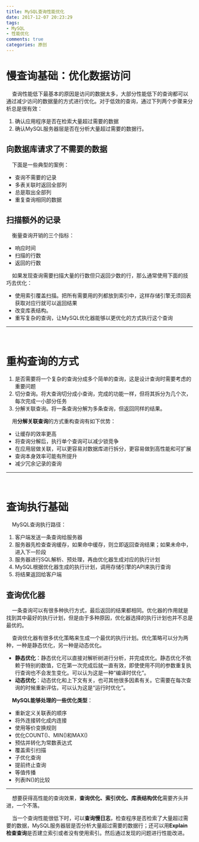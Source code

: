 ```yaml
---
title: MySQL查询性能优化
date: 2017-12-07 20:23:29
tags:
- MySQL
- 性能优化
comments: true
categories: 原创
---
```

# 慢查询基础：优化数据访问
&nbsp;&nbsp;&nbsp;&nbsp;查询性能低下最基本的原因是访问的数据太多，大部分性能低下的查询都可以通过减少访问的数据量的方式进行优化。对于低效的查询，通过下列两个步骤来分析总是很有效：
1. 确认应用程序是否在检索大量超过需要的数据
2. 确认MySQL服务器层是否在分析大量超过需要的数据行。

## 向数据库请求了不需要的数据
&nbsp;&nbsp;&nbsp;&nbsp;下面是一些典型的案例：<!-- more -->
- 查询不需要的记录
- 多表关联时返回全部列
- 总是取出全部列
- 重复查询相同的数据

## 扫描额外的记录
&nbsp;&nbsp;&nbsp;&nbsp;衡量查询开销的三个指标：
- 响应时间
- 扫描的行数
- 返回的行数

&nbsp;&nbsp;&nbsp;&nbsp;如果发现查询需要扫描大量的行数但只返回少数的行，那么通常使用下面的技巧去优化：
- 使用索引覆盖扫描。把所有需要用的列都放到索引中，这样存储引擎无须回表获取对应行就可以返回结果
- 改变库表结构。
- 重写复杂的查询，让MySQL优化器能够以更优化的方式执行这个查询

---
<br>

# 重构查询的方式
1. 是否需要将一个复杂的查询分成多个简单的查询，这是设计查询时需要考虑的重要问题
2. 切分查询。将大查询切分成小查询，完成的功能一样，但将其拆分为几个次，每次完成一小部分任务
3. 分解关联查询。将一条查询分解为多条查询，但返回同样的结果。

&nbsp;&nbsp;&nbsp;&nbsp;用**分解关联查询**的方式重构查询有如下优势：
- 让缓存的效率更高
- 将查询分解后，执行单个查询可以减少锁竞争
- 在应用层做关联，可以更容易对数据库进行拆分，更容易做到高性能和可扩展
- 查询本身效率可能有所提升
- 减少冗余记录的查询

---
<br>

# 查询执行基础
&nbsp;&nbsp;&nbsp;&nbsp;MySQL查询执行路径：
1. 客户端发送一条查询给服务器
2. 服务器先检查查询缓存，如果命中缓存，则立即返回查询结果；如果未命中，进入下一阶段
3. 服务器进行SQL解析、预处理，再由优化器生成对应的执行计划
4. MySQL根据优化器生成的执行计划，调用存储引擎的API来执行查询
5. 将结果返回给客户端

## 查询优化器
&nbsp;&nbsp;&nbsp;&nbsp;一条查询可以有很多种执行方式，最后返回的结果都相同。优化器的作用就是找到其中最好的执行计划，但是由于多种原因，优化器选择的执行计划也并不总是最优的。

&nbsp;&nbsp;&nbsp;&nbsp;查询优化器有很多优化策略来生成一个最优的执行计划。优化策略可以分为两种，一种是静态优化，另一种是动态优化。
- **静态优化**：静态优化可以直接对解析树进行分析，并完成优化。静态优化不依赖于特别的数值，它在第一次完成后就一直有效，即使使用不同的参数重复执行查询也不会发生变化。可以认为这是一种“编译时优化”。
- **动态优化**：动态优化和上下文有关，也可其他很多因素有关。它需要在每次查询的时候重新评估，可以认为这是“运行时优化”。

&nbsp;&nbsp;&nbsp;&nbsp;**MySQL能够处理的一些优化类型**：
- 重新定义关联表的顺序
- 将外连接转化成内连接
- 使用等价变换规则
- 优化COUNT()、MIN()和MAX()
- 预估并转化为常数表达式
- 覆盖索引扫描
- 子优化查询
- 提前终止查询
- 等值传播
- 列表IN()的比较

---
&nbsp;&nbsp;&nbsp;&nbsp;想要获得高性能的查询效果，**查询优化、索引优化、库表结构优化**需要齐头并进，一个不落。

&nbsp;&nbsp;&nbsp;&nbsp;当一个查询性能很低下时，可以**查询慢日志**，检查程序是否检索了大量超过需要的数据，MySQL服务器层是否分析大量超过需要的数据行；还可以用**Explain检查查询**是否建立索引或者没有使用索引。然后通过发现的问题进行性能改进。
